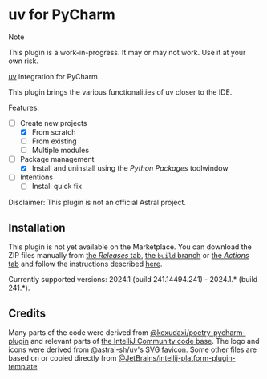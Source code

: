 # uv for PyCharm

> [!NOTE]
> This plugin is a work-in-progress.
> It may or may not work.
> Use it at your own risk.

<!-- Plugin description -->
[uv][1] integration for PyCharm.

This plugin brings the various functionalities of uv closer to the IDE.


  [1]: https://github.com/astral-sh/uv
<!-- Plugin description end -->

Features:

* [ ] Create new projects
  * [x] From scratch
  * [ ] From existing
  * [ ] Multiple modules
* [ ] Package management
  * [x] Install and uninstall using the <i>Python Packages</i> toolwindow
* [ ] Intentions
  * [ ] Install quick fix

Disclaimer: This plugin is not an official Astral project.


## Installation

This plugin is not yet available on the Marketplace.
You can download the ZIP files manually from [the <i>Releases</i> tab][2],
[the `build` branch][3] or [the <i>Actions</i> tab][4]
and follow the instructions described [here][5].

Currently supported versions:
2024.1 (build 241.14494.241) - 2024.1.* (build 241.*).


## Credits

Many parts of the code were derived from [@koxudaxi/poetry-pycharm-plugin][6]
and relevant parts of [the IntelliJ Community code base][7].
The logo and icons were derived from [@astral-sh/uv][1]'s [SVG favicon][8].
Some other files are based on or copied directly from
[@JetBrains/intellij-platform-plugin-template][9].


  [2]: https://github.com/InSyncWithFoo/uv-for-pycharm/releases
  [3]: https://github.com/InSyncWithFoo/uv-for-pycharm/tree/build
  [4]: https://github.com/InSyncWithFoo/uv-for-pycharm/actions/workflows/build.yaml
  [5]: https://www.jetbrains.com/help/pycharm/managing-plugins.html#install_plugin_from_disk
  [6]: https://github.com/koxudaxi/poetry-pycharm-plugin
  [7]: https://github.com/JetBrains/intellij-community
  [8]: https://github.com/astral-sh/uv/blob/4f34058/docs/theme/favicon.svg
  [9]: https://github.com/JetBrains/intellij-platform-plugin-template
